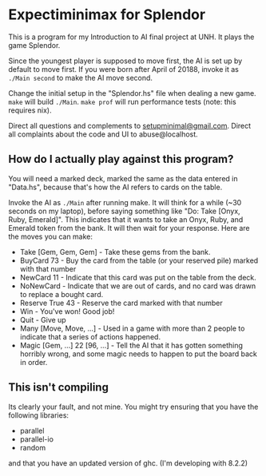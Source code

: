 Expectiminimax for Splendor
=================================

This is a program for my Introduction to AI final project at UNH. It plays the game Splendor.

Since the youngest player is supposed to move first, the AI is set up by default to move first. If you were born after April of 20188, invoke it as `./Main second` to make the AI move second.

Change the initial setup in the "Splendor.hs" file when dealing a new game. `make` will build `./Main`. `make prof` will run performance tests (note: this requires nix).

Direct all questions and complements to setupminimal@gmail.com. Direct all complaints about the code and UI to abuse@localhost.

How do I actually play against this program?
------------------------------------------------------

You will need a marked deck, marked the same as the data entered in "Data.hs", because that's how the AI refers to cards on the table.

Invoke the AI as `./Main` after running make. It will think for a while (~30 seconds on my laptop), before saying something like "Do: Take [Onyx, Ruby, Emerald]". This indicates that it wants to take an Onyx, Ruby, and Emerald token from the bank. It will then wait for your response. Here are the moves you can make:

- Take [Gem, Gem, Gem] - Take these gems from the bank.
- BuyCard 73 - Buy the card from the table (or your reserved pile) marked with that number
- NewCard 11 - Indicate that this card was put on the table from the deck.
- NoNewCard - Indicate that we are out of cards, and no card was drawn to replace a bought card.
- Reserve True 43 - Reserve the card marked with that number
- Win - You've won! Good job!
- Quit - Give up
- Many [Move, Move, ...] - Used in a game with more than 2 people to indicate that a series of actions happened.
- Magic [Gem, ...] 22 [96, ...] - Tell the AI that it has gotten something horribly wrong, and some magic needs to happen to put the board back in order.

This isn't compiling
------------------------

Its clearly your fault, and not mine. You might try ensuring that you have the following libraries:

- parallel
- parallel-io
- random

and that you have an updated version of ghc. (I'm developing with 8.2.2)
